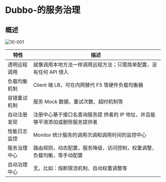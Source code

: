 # Dubbo-的服务治理
## 概述
![10-001](10-001.png)


| **特性** | **描述**                                    |
|--------|-------------------------------------------|
| 透明远程调用 | 就像调用本地方法一样调用远程方法；只需简单配置，没有任何 API 侵入       |
| 负载均衡机制 | Client 端 LB，可在内网替代 F5 等硬件负载均衡器            |
| 容错重试机制 | 服务 Mock 数据，重试次数、超时机制等                     |
| 自动注册发现 | 注册中心基于接口名查询服务提 供者的 IP 地址，并且能够平滑添加或删除服务提供者 |
| 性能日志监控 | Monitor 统计服务的调用次调和调用时间的监控中心               |
| 服务治理中心 | 路由规则，动态配置，服务降级，访问控制，权重调整，负载均衡，等手动配置       |
| 自动治理中心 | 无，比如：熔断限流机制、自动权重调整等                       |

